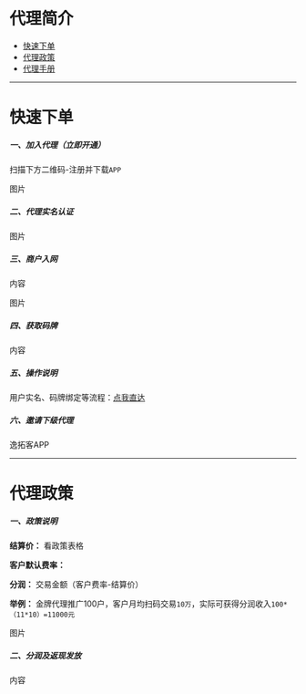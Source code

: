 # 代理简介

- [快速下单](#快速下单)
- [代理政策](#代理政策)
- [代理手册](#代理手册)

---

# 快速下单

##### 一、加入代理（立即开通）

扫描下方二维码-注册并下载`APP`

图片

##### 二、代理实名认证

图片

##### 三、商户入网

内容

图片

##### 四、获取码牌

内容

##### 五、操作说明

用户实名、码牌绑定等流程：[点我直达](tool/ytk.md)

##### 六、邀请下级代理

逸拓客APP

---

# 代理政策

##### 一、政策说明

**结算价：** 看政策表格

**客户默认费率：** 

**分润：** 交易金额（客户费率-结算价）

**举例：** 金牌代理推广100户，客户月均扫码交易`10万`，实际可获得分润收入`100*（11*10）=11000元`

图片

##### 二、分润及返现发放

内容
